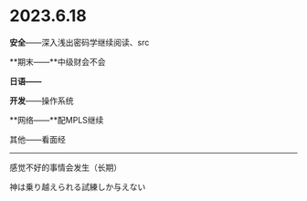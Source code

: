 # 2023.6.18

**安全**——深入浅出密码学继续阅读、src

**期末——**中级财会不会

**日语——**

**开发**——操作系统

**网络——**配MPLS继续

其他——看面经

------

感觉不好的事情会发生（长期）

神は乗り越えられる試練しか与えない


